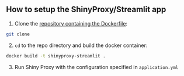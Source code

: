 ## How to setup the ShinyProxy/Streamlit app
1. Clone the [repository containing the Dockerfile]():
  ```bash
  git clone 
  ```
2. `cd` to the repo directory and build the docker container:
  ```bash
  docker build -t shinyproxy-streamlit .
  ```
  
3. Run Shiny Proxy with the configuration specified in `application.yml`
 
